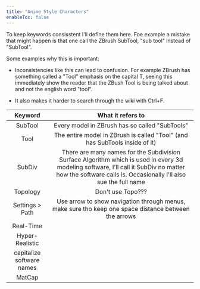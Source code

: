 ```yaml
---
title: "Anime Style Characters"
enableToc: false
---
```


To keep keywords consisstent I'll define them here. Foe example a mistake that might happen is that one call the ZBrush SubTool, "sub tool" instead of "SubTool". 

Some examples why this is important:

- Inconsistencies like this can lead to confusion. For example ZBrush has something called a "Tool" emphasis on the capital T, seeing this immediately show the reader that the ZBush Tool is being talked about and not the english word "tool".

- It also makes it harder to search through the wiki with Ctrl+F.

|Keyword|What it refers to|
|:-:|:-:
|SubTool|Every model in ZBrush has so called "SubTools"
|Tool|The entire model in ZBrush is called "Tool" (and has SubTools inside of it)
|SubDiv|There are many names for the Subdivision Surface Algorithm which is used in every 3d modeling software, I'll call it SubDiv no matter how the software calls is. Occasionally I'll also sue the full name
|Topology|Don't use Topo??? 
|Settings > Path|Use arrow to show navigation through menus, make sure tho keep one space distance between the arrows
|Real-Time|
|Hyper-Realistic|
|capitalize software names|
|MatCap|

